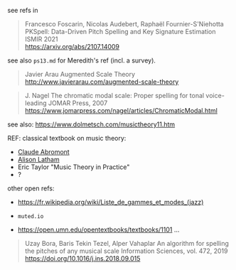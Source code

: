 
see refs in 

> Francesco Foscarin, Nicolas Audebert, Raphaël Fournier-S'Niehotta  
 PKSpell: Data-Driven Pitch Spelling and Key Signature Estimation  
ISMIR 2021  
https://arxiv.org/abs/2107.14009

see also `ps13.md` for Meredith's ref
(incl. a survey).



> Javier Arau
> Augmented Scale Theory
> http://www.javierarau.com/augmented-scale-theory



> J. Nagel
> The chromatic modal scale: Proper spelling for tonal voice-leading
> JOMAR Press, 2007
> https://www.jomarpress.com/nagel/articles/ChromaticModal.html

see also: https://www.dolmetsch.com/musictheory11.htm




REF: classical textbook on music theory: 

- [Claude Abromont](https://www.fayard.fr/musique/guide-de-la-theorie-de-la-musique-9782213609775)
- [Alison Latham](https://www.oxfordmusiconline.com/page/1826)
- Eric Taylor "Music Theory in Practice"
- ?  

other open refs:  

- https://fr.wikipedia.org/wiki/Liste_de_gammes_et_modes_(jazz)

- `muted.io`
- https://open.umn.edu/opentextbooks/textbooks/1101 ...



>  Uzay Bora, Baris Tekin Tezel, Alper Vahaplar
> An algorithm for spelling the pitches of any musical scale
> Information Sciences, vol. 472, 2019
> https://doi.org/10.1016/j.ins.2018.09.015


